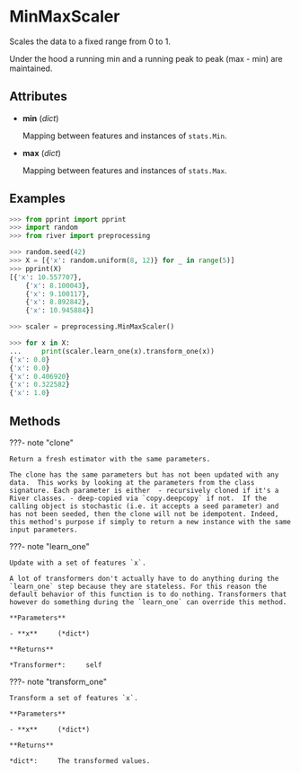 # MinMaxScaler

Scales the data to a fixed range from 0 to 1.

Under the hood a running min and a running peak to peak (max - min) are maintained.


## Attributes

- **min** (*dict*)

    Mapping between features and instances of `stats.Min`.

- **max** (*dict*)

    Mapping between features and instances of `stats.Max`.


## Examples

```python
>>> from pprint import pprint
>>> import random
>>> from river import preprocessing

>>> random.seed(42)
>>> X = [{'x': random.uniform(8, 12)} for _ in range(5)]
>>> pprint(X)
[{'x': 10.557707},
    {'x': 8.100043},
    {'x': 9.100117},
    {'x': 8.892842},
    {'x': 10.945884}]

>>> scaler = preprocessing.MinMaxScaler()

>>> for x in X:
...     print(scaler.learn_one(x).transform_one(x))
{'x': 0.0}
{'x': 0.0}
{'x': 0.406920}
{'x': 0.322582}
{'x': 1.0}
```

## Methods

???- note "clone"

    Return a fresh estimator with the same parameters.

    The clone has the same parameters but has not been updated with any data.  This works by looking at the parameters from the class signature. Each parameter is either  - recursively cloned if it's a River classes. - deep-copied via `copy.deepcopy` if not.  If the calling object is stochastic (i.e. it accepts a seed parameter) and has not been seeded, then the clone will not be idempotent. Indeed, this method's purpose if simply to return a new instance with the same input parameters.

    
???- note "learn_one"

    Update with a set of features `x`.

    A lot of transformers don't actually have to do anything during the `learn_one` step because they are stateless. For this reason the default behavior of this function is to do nothing. Transformers that however do something during the `learn_one` can override this method.

    **Parameters**

    - **x**     (*dict*)    
    
    **Returns**

    *Transformer*:     self
    
???- note "transform_one"

    Transform a set of features `x`.

    **Parameters**

    - **x**     (*dict*)    
    
    **Returns**

    *dict*:     The transformed values.
    
